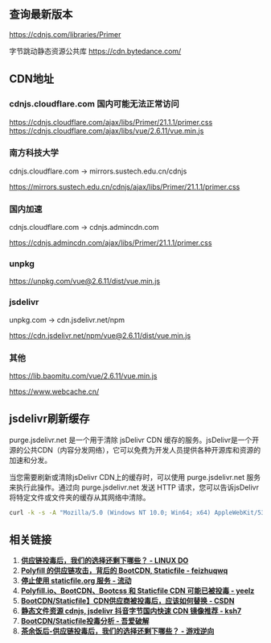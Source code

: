 ## 查询最新版本
https://cdnjs.com/libraries/Primer

字节跳动静态资源公共库
https://cdn.bytedance.com/

## CDN地址

### cdnjs.cloudflare.com 国内可能无法正常访问

https://cdnjs.cloudflare.com/ajax/libs/Primer/21.1.1/primer.css
https://cdnjs.cloudflare.com/ajax/libs/vue/2.6.11/vue.min.js

### 南方科技大学
cdnjs.cloudflare.com -> mirrors.sustech.edu.cn/cdnjs

https://mirrors.sustech.edu.cn/cdnjs/ajax/libs/Primer/21.1.1/primer.css

### 国内加速 
cdnjs.cloudflare.com -> cdnjs.admincdn.com

https://cdnjs.admincdn.com/ajax/libs/Primer/21.1.1/primer.css

### unpkg
https://unpkg.com/vue@2.6.11/dist/vue.min.js

### jsdelivr
unpkg.com -> cdn.jsdelivr.net/npm

https://cdn.jsdelivr.net/npm/vue@2.6.11/dist/vue.min.js

### 其他
https://lib.baomitu.com/vue/2.6.11/vue.min.js

https://www.webcache.cn/


## jsdelivr刷新缓存
purge.jsdelivr.net 是一个用于清除 jsDelivr CDN 缓存的服务。jsDelivr是一个开源的公共CDN（内容分发网络），它可以免费为开发人员提供各种开源库和资源的加速和分发。

当您需要刷新或清除jsDelivr CDN上的缓存时，可以使用 purge.jsdelivr.net 服务来执行此操作。通过向 purge.jsdelivr.net 发送 HTTP 请求，您可以告诉jsDelivr将特定文件或文件夹的缓存从其网络中清除。

```sh
curl -k -s -A "Mozilla/5.0 (Windows NT 10.0; Win64; x64) AppleWebKit/537.36 (KHTML, like Gecko) Chrome/101.0.4937.0 Safari/537.36" https://purge.jsdelivr.net/gh/anaer/Meow@main/meow.json
```


## 相关链接

1. **[供应链投毒后，我们的选择还剩下哪些？ - LINUX DO](https://linux.do/t/topic/133332)** 
2. **[Polyfill 的供应链攻击，背后的 BootCDN, Staticfile - feizhuqwq](https://blog.feizhuqwq.com/86)**  
3. **[停止使用 staticfile.org 服务 - 流动](https://liudon.com/posts/remove-staticfile.org-from-your-website/)**  
4. **[Polyfill.io、BootCDN、Bootcss 和 Staticfile CDN 可能已被投毒 - yeelz](https://yeelz.com/post/568.html)**  
5. **[BootCDN/Staticfile】CDN供应商被投毒后，应该如何替换 - CSDN](https://blog.csdn.net/m0_59415345/article/details/141496707)**  
6. **[静态文件资源 cdnjs, jsdelivr 抖音字节国内快速 CDN 镜像推荐 - ksh7](https://ksh7.com/posts/cdn-static-file-recommend/index.html)**  
7. **[BootCDN/Staticfile投毒分析 - 吾爱破解](https://www.52pojie.cn/thread-1944970-1-1.html)**  
8. **[茶余饭后-供应链投毒后，我们的选择还剩下哪些？ - 游戏逆向](http://www.yxfzedu.com/article/11052)**  